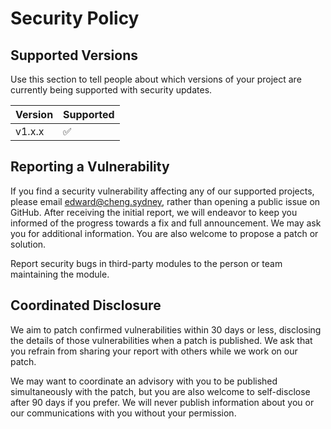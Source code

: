 # Security Policy

## Supported Versions

Use this section to tell people about which versions of your project are
currently being supported with security updates.

| Version | Supported          |
|---------|--------------------|
| v1.x.x  | :white_check_mark: |

## Reporting a Vulnerability

If you find a security vulnerability affecting any of our supported projects, please
email [edward@cheng.sydney](mailto:edward@cheng.sydney), rather than opening a public issue on GitHub. After receiving
the initial report, we will endeavor to keep you informed of the progress towards a fix and full announcement. We may
ask you for additional information. You are also welcome to propose a patch or solution.

Report security bugs in third-party modules to the person or team maintaining the module.

## Coordinated Disclosure

We aim to patch confirmed vulnerabilities within 30 days or less, disclosing the details of those vulnerabilities when a
patch is published. We ask that you refrain from sharing your report with others while we work on our patch.

We may want to coordinate an advisory with you to be published simultaneously with the patch, but you are also welcome
to self-disclose after 90 days if you prefer. We will never publish information about you or our communications with you
without your permission.
